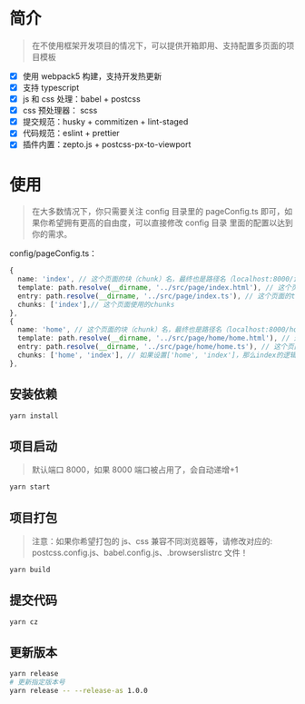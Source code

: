 # 简介

> 在不使用框架开发项目的情况下，可以提供开箱即用、支持配置多页面的项目模板

- [x] 使用 webpack5 构建，支持开发热更新
- [x] 支持 typescript
- [x] js 和 css 处理：babel + postcss
- [x] css 预处理器： scss
- [x] 提交规范：husky + commitizen + lint-staged
- [x] 代码规范：eslint + prettier
- [x] 插件内置：zepto.js + postcss-px-to-viewport

# 使用

> 在大多数情况下，你只需要关注 config 目录里的 pageConfig.ts 即可，如果你希望拥有更高的自由度，可以直接修改 config 目录 里面的配置以达到你的需求。

config/pageConfig.ts：

```typescript
{
  name: 'index', // 这个页面的块（chunk）名，最终也是路径名（localhost:8000/index.html）
  template: path.resolve(__dirname, '../src/page/index.html'), // 这个页面的html文件位置
  entry: path.resolve(__dirname, '../src/page/index.ts'), // 这个页面的ts文件入口
  chunks: ['index'],// 这个页面使用的chunks
},
{
  name: 'home', // 这个页面的块（chunk）名，最终也是路径名（localhost:8000/home.html）
  template: path.resolve(__dirname, '../src/page/home/home.html'), // 这个页面的html文件位置
  entry: path.resolve(__dirname, '../src/page/home/home.ts'), // 这个页面的ts文件入口
  chunks: ['home', 'index'], // 如果设置['home', 'index']，那么index的逻辑也会加到home页面
},
```

## 安装依赖

```sh
yarn install
```

## 项目启动

> 默认端口 8000，如果 8000 端口被占用了，会自动递增+1

```sh
yarn start
```

## 项目打包

> 注意：如果你希望打包的 js、css 兼容不同浏览器等，请修改对应的: postcss.config.js、babel.config.js、.browserslistrc 文件！

```sh
yarn build
```

## 提交代码

```sh
yarn cz
```

## 更新版本

```sh
yarn release
# 更新指定版本号
yarn release -- --release-as 1.0.0
```
